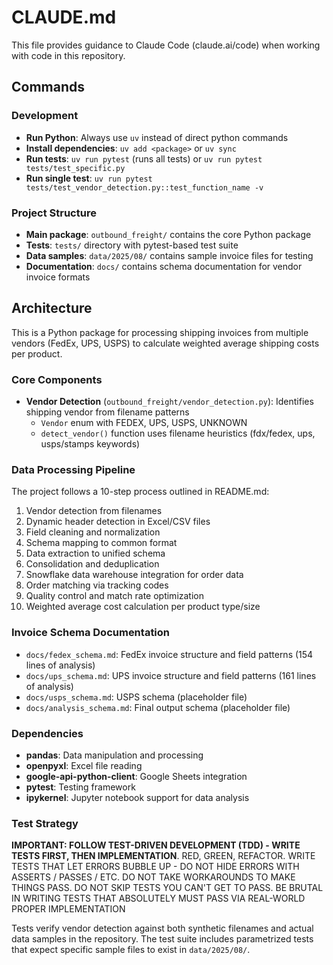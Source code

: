 # CLAUDE.md

This file provides guidance to Claude Code (claude.ai/code) when working with code in this repository.

## Commands

### Development
- **Run Python**: Always use `uv` instead of direct python commands
- **Install dependencies**: `uv add <package>` or `uv sync`
- **Run tests**: `uv run pytest` (runs all tests) or `uv run pytest tests/test_specific.py`
- **Run single test**: `uv run pytest tests/test_vendor_detection.py::test_function_name -v`

### Project Structure
- **Main package**: `outbound_freight/` contains the core Python package
- **Tests**: `tests/` directory with pytest-based test suite
- **Data samples**: `data/2025/08/` contains sample invoice files for testing
- **Documentation**: `docs/` contains schema documentation for vendor invoice formats

## Architecture

This is a Python package for processing shipping invoices from multiple vendors (FedEx, UPS, USPS) to calculate weighted average shipping costs per product.

### Core Components
- **Vendor Detection** (`outbound_freight/vendor_detection.py`): Identifies shipping vendor from filename patterns
  - `Vendor` enum with FEDEX, UPS, USPS, UNKNOWN
  - `detect_vendor()` function uses filename heuristics (fdx/fedex, ups, usps/stamps keywords)

### Data Processing Pipeline
The project follows a 10-step process outlined in README.md:
1. Vendor detection from filenames
2. Dynamic header detection in Excel/CSV files
3. Field cleaning and normalization
4. Schema mapping to common format
5. Data extraction to unified schema
6. Consolidation and deduplication
7. Snowflake data warehouse integration for order data
8. Order matching via tracking codes
9. Quality control and match rate optimization
10. Weighted average cost calculation per product type/size

### Invoice Schema Documentation
- `docs/fedex_schema.md`: FedEx invoice structure and field patterns (154 lines of analysis)
- `docs/ups_schema.md`: UPS invoice structure and field patterns (161 lines of analysis)  
- `docs/usps_schema.md`: USPS schema (placeholder file)
- `docs/analysis_schema.md`: Final output schema (placeholder file)

### Dependencies
- **pandas**: Data manipulation and processing
- **openpyxl**: Excel file reading
- **google-api-python-client**: Google Sheets integration
- **pytest**: Testing framework
- **ipykernel**: Jupyter notebook support for data analysis

### Test Strategy
**IMPORTANT: FOLLOW TEST-DRIVEN DEVELOPMENT (TDD) - WRITE TESTS FIRST, THEN IMPLEMENTATION**. RED, GREEN, REFACTOR. WRITE TESTS THAT LET ERRORS BUBBLE UP - DO NOT HIDE ERRORS WITH ASSERTS / PASSES / ETC. DO NOT TAKE WORKAROUNDS TO MAKE THINGS PASS. DO NOT SKIP TESTS YOU CAN'T GET TO PASS. BE BRUTAL IN WRITING TESTS THAT ABSOLUTELY MUST PASS VIA REAL-WORLD PROPER IMPLEMENTATION

Tests verify vendor detection against both synthetic filenames and actual data samples in the repository. The test suite includes parametrized tests that expect specific sample files to exist in `data/2025/08/`.